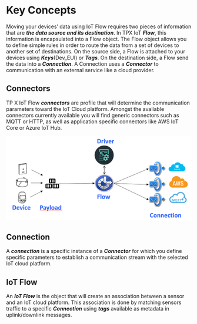 # Key Concepts

Moving your devices’ data using IoT Flow requires two pieces of information that are ***the data source and its destination***. 
In TPX IoT ***Flow***, this information is encapsulated into a Flow object. 
The Flow object allows you to define simple rules in order to route the data from a set of devices to another set of destinations. 
On the source side, a Flow is attached to your devices using ***Keys***(Dev_EUI) or ***Tags***. 
On the destination side, a Flow send the data into a ***Connection***. A Connection uses a ***Connector*** to communication with an external service like a cloud provider.

## Connectors

TP X IoT Flow ***connectors*** are profile that will determine the communication parameters toward the IoT Cloud platform.
Amongst the available connectors currently available you will find generic connectors such as MQTT or HTTP,
as well as application specific connectors like AWS IoT Core or Azure IoT Hub.

![img.png](./images/img.png)

## Connection

A ***connection*** is a specific instance of a ***Connector*** for which you define specific parameters to establish a communication 
stream with the selected IoT cloud platform.

## IoT Flow

An  ***IoT Flow*** is the object that will create an association between a sensor and an IoT cloud platform.
This association is done by matching sensors traffic to a specific ***Connection*** using ***tags*** available as metadata in uplink/downlink messages.

[comment]: <> (<hyvor></hyvor>)
